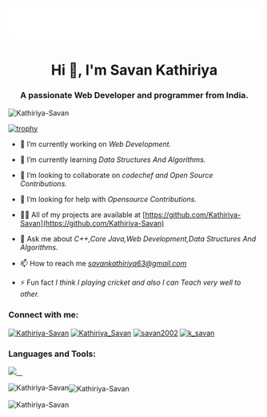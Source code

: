 <h1 align="center">
  <img src="https://raw.githubusercontent.com/Kathiriya-Savan/Kathiriya-Savan/master/name.svg" alt="Kathiriya-Savan" />
</h1>

<h1 align="center">Hi 👋, I'm Savan Kathiriya</h1>
<h3 align="center">A passionate Web Developer and programmer from India.</h3>

<p align="left"> <img src="https://komarev.com/ghpvc/?username=Kathiriya-Savan&label=Profile%20views&color=0e75b6&style=flat" alt="Kathiriya-Savan" /> </p>

[![trophy](https://github-profile-trophy.vercel.app/?username=Kathiriya-Savan&theme=radical&margin-w=20&margin-h=15&no-frame=true)](https://github.com/Kathiriya-Savan/github-profile-trophy)

- 🔭 I’m currently working on *Web Development.*

- 🌱 I’m currently learning *Data Structures And Algorithms.*

- 👯 I’m looking to collaborate on *codechef and Open Source Contributions.*

- 🤝 I’m looking for help with *Opensource Contributions.*

- 👨‍💻 All of my projects are available at [https://github.com/Kathiriya-Savan](https://github.com/Kathiriya-Savan)

- 💬 Ask me about *C++,Core Java,Web Development,Data Structures And Algorithms.*

- 📫 How to reach me *savankathiriya63@gmail.com*

- ⚡ Fun fact *I think I playing cricket and also I can Teach very well to other.*

<h3 align="left">Connect with me:</h3>
<p align="left">

<a href="https://www.linkedin.com/in/kathiriya-savan-16b609211/" target="blank"><img align="center" src="https://raw.githubusercontent.com/rahuldkjain/github-profile-readme-generator/master/src/images/icons/Social/linked-in-alt.svg" alt="Kathiriya-Savan" height="30" width="40" /></a>
<a href="https://www.instagram.com/k_savan2002/" target="blank"><img align="center" src="https://raw.githubusercontent.com/rahuldkjain/github-profile-readme-generator/master/src/images/icons/Social/instagram.svg" alt="Kathiriya_Savan" height="30" width="40" /></a>
<a href="https://www.codechef.com/users/savan2002" target="blank"><img align="center" src="https://raw.githubusercontent.com/rahuldkjain/github-profile-readme-generator/master/src/images/icons/Social/hackerrank.svg" alt="savan2002" height="30" width="40" /></a>
<a href="https://leetcode.com/k_savan/" target="blank"><img align="center" src="https://raw.githubusercontent.com/rahuldkjain/github-profile-readme-generator/master/src/images/icons/Social/leet-code.svg" alt="k_savan" height="30" width="40" /></a>
 </a>
</p>

<h3 align="left">Languages and Tools:</h3>
<p>
  <a href="https://skillicons.dev">
    <img src="https://skillicons.dev/icons?i=c,cpp,java,css,eclipse,firebase,flutter,git,github,html,instagram,js,jquery,linkedin,mysql,ps,postman,py,replit,sass,stackoverflow,twitter,vscode,visualstudio,&perline=12" />
  </a>
</p>

<p><img align="left" src="https://github-readme-stats-ten-navy.vercel.app/api/top-langs?username=Kathiriya-Savan&hide=html&theme=codeSTACKr&show_icons=true&locale=en&layout=compact&title_color=FFBF00" alt="Kathiriya-Savan" /></p>

<p><img align="center" src="https://github-readme-stats-ten-navy.vercel.app/api?username=Kathiriya-Savan&theme=ocean_dark&show_icons=true&ring_color=ff0000&title_color=FFBF00" alt="Kathiriya-Savan"/></p>

<p><img align="center" src="https://github-readme-streak-stats.herokuapp.com/?user=Kathiriya-Savana&theme=chartreuse-dark&currStreakNum=red&fire=red" alt="Kathiriya-Savan" /></p>

